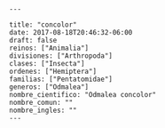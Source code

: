 
      ---

      title: "concolor"
      date: 2017-08-18T20:46:32-06:00
      draft: false
      reinos: ["Animalia"]
      divisiones: ["Arthropoda"]
      clases: ["Insecta"]
      ordenes: ["Hemiptera"]
      familias: ["Pentatomidae"]
      generos: ["Odmalea"]
      nombre_cientifico: "Odmalea concolor"
      nombre_comun: ""
      nombre_ingles: ""
      ---

      